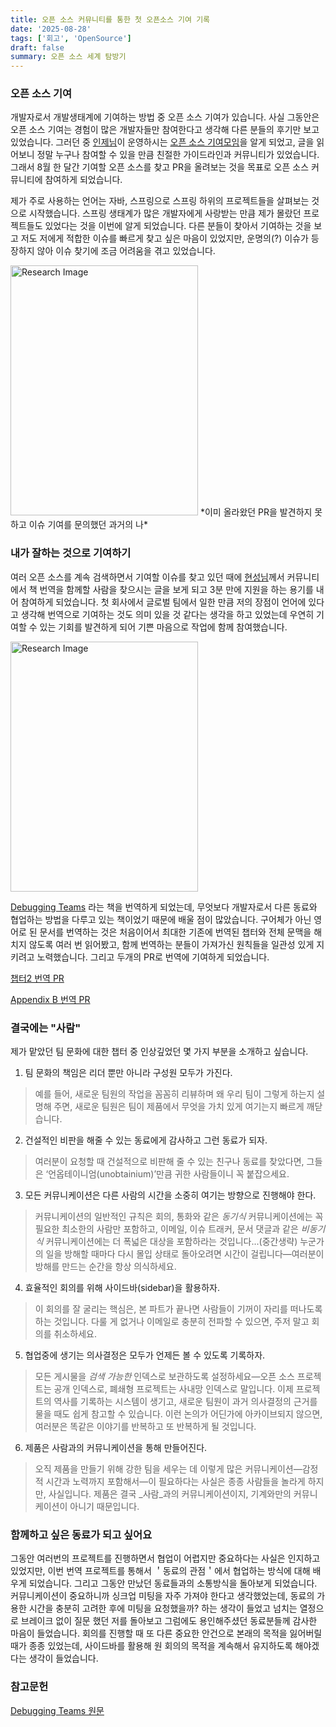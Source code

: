 ```yaml
---
title: 오픈 소스 커뮤니티를 통한 첫 오픈소스 기여 기록
date: '2025-08-28'
tags: ['회고', 'OpenSource']
draft: false
summary: 오픈 소스 세계 탐방기
---
```


### 오픈 소스 기여

개발자로서 개발생태계에 기여하는 방법 중 오픈 소스 기여가 있습니다. 사실 그동안은 오픈 소스 기여는 경험이 많은 개발자들만 참여한다고 생각해 다른 분들의 후기만 보고 있었습니다. 그러던 중 [인제님](https://www.linkedin.com/in/injae-kim-dev/)이 운영하시는 [오픈 소스 기여모임](https://medium.com/opensource-contributors/%EB%AA%A8%EC%A7%91-%EC%A4%91-%EC%98%A4%ED%94%88%EC%86%8C%EC%8A%A4-%EA%B8%B0%EC%97%AC-%EB%AA%A8%EC%9E%84-9%EA%B8%B0-%EC%B0%B8%EA%B0%80%EC%9E%90%EB%A5%BC-%EB%AA%A8%EC%A7%91%ED%95%A9%EB%8B%88%EB%8B%A4-8%EC%9B%94%EA%B0%84-%EC%A7%84%ED%96%89-%EC%98%A4%ED%94%88%EC%86%8C%EC%8A%A4-%ED%82%A4%EB%A7%81-%EA%B5%BF%EC%A6%88-%EC%84%A0%EB%AC%BC%EA%B9%8C%EC%A7%80-aadfa4c7e59e)을 알게 되었고, 글을 읽어보니 정말 누구나 참여할 수 있을 만큼 친절한 가이드라인과 커뮤니티가 있었습니다. 그래서 8월 한 달간 기여할 오픈 소스를 찾고 PR을 올려보는 것을 목표로 오픈 소스 커뮤니티에 참여하게 되었습니다.

제가 주로 사용하는 언어는 자바, 스프링으로 스프링 하위의 프로젝트들을 살펴보는 것으로 시작했습니다. 스프링 생태계가 많은 개발자에게 사랑받는 만큼 제가 몰랐던 프로젝트들도 있었다는 것을 이번에 알게 되었습니다. 다른 분들이 찾아서 기여하는 것을 보고 저도 저에게 적합한 이슈를 빠르게 찾고 싶은 마음이 있었지만, 운명의(?) 이슈가 등장하지 않아 이슈 찾기에 조금 어려움을 겪고 있었습니다.

<img src="/static/images/project/first_try.png" alt="Research Image" width="300" height="400"/>
*이미 올라왔던 PR을 발견하지 못하고 이슈 기여를 문의했던 과거의 나*

### 내가 잘하는 것으로 기여하기

여러 오픈 소스를 계속 검색하면서 기여할 이슈를 찾고 있던 때에 [현성님](https://www.linkedin.com/in/hyunsung-lee-98965a255/)께서 커뮤니티에서 책 번역을 함께할 사람을 찾으시는 글을 보게 되고 3분 만에 지원을 하는 용기를 내어 참여하게 되었습니다.
첫 회사에서 글로벌 팀에서 일한 만큼 저의 장점이 언어에 있다고 생각해 번역으로 기여하는 것도 의미 있을 것 같다는 생각을 하고 있었는데 우연히 기여할 수 있는 기회를 발견하게 되어 기쁜 마음으로 작업에 함께 참여했습니다.

<img src="/static/images/project/contributing_opensource.JPG" alt="Research Image" width="300" height="400"/>

[Debugging Teams](https://github.com/fitz/debuggingteams/issues/2) 라는 책을 번역하게 되었는데, 무엇보다 개발자로서 다른 동료와 협업하는 방법을 다루고 있는 책이었기 때문에 배울 점이 많았습니다. 구어체가 아닌 영어로 된 문서를 번역하는 것은 처음이어서 최대한 기존에 번역된 챕터와 전체 문맥을 해치지 않도록 여러 번 읽어봤고, 함께 번역하는 분들이 가져가신 원칙들을 일관성 있게 지키려고 노력했습니다. 그리고 두개의 PR로 번역에 기여하게 되었습니다.

[챕터2 번역 PR](https://github.com/ita9naiwa/debuggingteams/pull/3)

[Appendix B 번역 PR](https://github.com/ita9naiwa/debuggingteams/pull/9)

### 결국에는 "사람"

제가 맡았던 팀 문화에 대한 챕터 중 인상깊었던 몇 가지 부분을 소개하고 싶습니다.

1. 팀 문화의 책임은 리더 뿐만 아니라 구성원 모두가 가진다.

> 예를 들어, 새로운 팀원의 작업을 꼼꼼히 리뷰하며 왜 우리 팀이 그렇게 하는지 설명해 주면, 새로운 팀원은 팀이 제품에서 무엇을 가치 있게 여기는지 빠르게 깨닫습니다.

2. 건설적인 비판을 해줄 수 있는 동료에게 감사하고 그런 동료가 되자.

> 여러분이 요청할 때 건설적으로 비판해 줄 수 있는 친구나 동료를 찾았다면, 그들은 ‘언옵테이니엄(unobtainium)’만큼 귀한 사람들이니 꼭 붙잡으세요.

3. 모든 커뮤니케이션은 다른 사람의 시간을 소중히 여기는 방향으로 진행해야 한다.

> 커뮤니케이션의 일반적인 규칙은 회의, 통화와 같은 _동기식_ 커뮤니케이션에는 꼭 필요한 최소한의 사람만 포함하고, 이메일, 이슈 트래커, 문서 댓글과 같은 _비동기식_ 커뮤니케이션에는 더 폭넓은 대상을 포함하라는 것입니다...(중간생략) 누군가의 일을 방해할 때마다 다시 몰입 상태로 돌아오려면 시간이 걸립니다—여러분이 방해를 만드는 순간을 항상 의식하세요.

4. 효율적인 회의를 위해 사이드바(sidebar)을 활용하자.

> 이 회의를 잘 굴리는 핵심은, 본 파트가 끝나면 사람들이 기꺼이 자리를 떠나도록 하는 것입니다. 다룰 게 없거나 이메일로 충분히 전파할 수 있으면, 주저 말고 회의를 취소하세요.

5. 협업중에 생기는 의사결정은 모두가 언제든 볼 수 있도록 기록하자.

> 모든 게시물을 _검색 가능한_ 인덱스로 보관하도록 설정하세요—오픈 소스 프로젝트는 공개 인덱스로, 폐쇄형 프로젝트는 사내망 인덱스로 말입니다. 이제 프로젝트의 역사를 기록하는 시스템이 생기고, 새로운 팀원이 과거 의사결정의 근거를 물을 때도 쉽게 참고할 수 있습니다. 이런 논의가 어딘가에 아카이브되지 않으면, 여러분은 똑같은 이야기를 반복하고 또 반복하게 될 것입니다.

6. 제품은 사람과의 커뮤니케이션을 통해 만들어진다.

> 오직 제품을 만들기 위해 강한 팀을 세우는 데 이렇게 많은 커뮤니케이션—감정적 시간과 노력까지 포함해서—이 필요하다는 사실은 종종 사람들을 놀라게 하지만, 사실입니다. 제품은 결국 _사람_과의 커뮤니케이션이지, 기계와만의 커뮤니케이션이 아니기 때문입니다.

### 함께하고 싶은 동료가 되고 싶어요

그동안 여러번의 프로젝트를 진행하면서 협업이 어렵지만 중요하다는 사실은 인지하고 있었지만, 이번 번역 프로젝트를 통해서 ＇동료의 관점＇에서 협업하는 방식에 대해 배우게 되었습니다. 그리고 그동안 만났던 동료들과의 소통방식을 돌아보게 되었습니다. 커뮤니케이션이 중요하니까 싱크업 미팅을 자주 가져야 한다고 생각했었는데, 동료의 가용한 시간을 충분히 고려한 후에 미팅을 요청했을까? 하는 생각이 들었고 넘치는 열정으로 브레이크 없이 질문 했던 저를 돌아보고 그럼에도 용인해주셨던 동료분들께 감사한 마음이 들었습니다. 회의를 진행할 때 또 다른 중요한 안건으로 본래의 목적을 잃어버릴 때가 종종 있었는데, 사이드바를 활용해 원 회의의 목적을 계속해서 유지하도록 해야겠다는 생각이 들었습니다.

### 참고문헌

[Debugging Teams 원문](https://github.com/fitz/debuggingteams)

